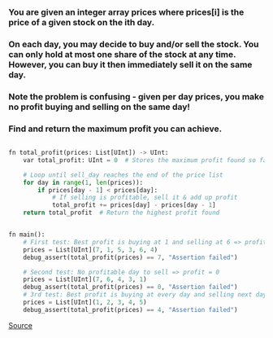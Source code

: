 ### You are given an integer array prices where prices[i] is the price of a given stock on the ith day.

### On each day, you may decide to buy and/or sell the stock. You can only hold at most one share of the stock at any time. However, you can buy it then immediately sell it on the same day.

### Note the problem is confusing - given per day prices, you make no profit buying and selling on the same day! 

### Find and return the maximum profit you can achieve.

```python

fn total_profit(prices: List[UInt]) -> UInt:
    var total_profit: UInt = 0  # Stores the maximum profit found so far

    # Loop until sell_day reaches the end of the price list
    for day in range(1, len(prices)):
        if prices[day - 1] < prices[day]:
            # If selling is profitable, sell it & add up profit
            total_profit += prices[day] - prices[day - 1]
    return total_profit  # Return the highest profit found


fn main():
    # First test: Best profit is buying at 1 and selling at 6 => profit = 5
    prices = List[UInt](7, 1, 5, 3, 6, 4)
    debug_assert(total_profit(prices) == 7, "Assertion failed")

    # Second test: No profitable day to sell => profit = 0
    prices = List[UInt](7, 6, 4, 3, 1)
    debug_assert(total_profit(prices) == 0, "Assertion failed")
    # 3rd test: Best profit is buying at every day and selling next day
    prices = List[UInt](1, 2, 3, 4, 5)
    debug_assert(total_profit(prices) == 4, "Assertion failed")

```

[Source]()
